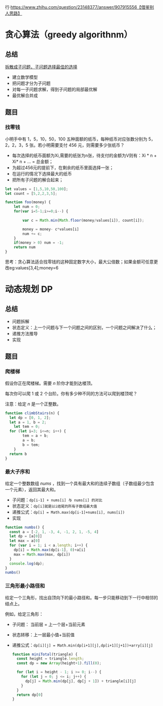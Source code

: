 行·https://www.zhihu.com/question/23148377/answer/907915556【借鉴别人思路】

# 贪心算法（greedy algorithnm）

## 总结

[拆散成子问题，子问题选择最佳的选择](https://www.cxyxiaowu.com/852.html)

- 建立数学模型
- 把问题才分为子问题
- 对每一子问题求解，得到子问题的局部最优解
- 最优解合并成

## 题目

### 找零钱

小明手中有 1，5，10，50，100 五种面额的纸币，每种纸币对应张数分别为 5，2，2，3，5 张。若小明需要支付 456 元，则需要多少张纸币？

- 每次选择的纸币面额为Xi,需要的纸张为n张，待支付的金额为V则有：Xi * n + Xi* n + ...  = 总金额；
- 为超过456元的提前下，在剩余的纸币里面选择一张；
- 在运行的情况下选择最大的纸币
- 把所有子问题的解合起来；

`````javascript
let values = [1,5,10,50,100];
let count = [5,2,2,3,5];

function foo(money) {
	let num = 0;  
    for(var i=5-1;i>=0;i--) {    
        
        var c = Math.min(Math.floor(money/values[i]), count[i]);

        money = money- c*values[i]
        num += c;
    }
    if(money > 0) num = -1;
    return num
}

`````

思考：贪心算法适合找零钱的这种固定数字大小，最大公倍数；如果金额可任意更改eg:values[3,4];money=6

# 动态规划 DP

## 总结

- 问题拆解
- 状态定义：上一个问题与下一个问题之间的区别，一个问题之间解决了什么；
- 递推方法推导
- 实现

## 题目

### 爬楼梯

假设你正在爬楼梯。需要 *n* 阶你才能到达楼顶。

每次你可以爬 1 或 2 个台阶。你有多少种不同的方法可以爬到楼顶呢？

注意：给定 *n* 是一个正整数。

```javascript
function climbStairs(n) {
  let dp = [0, 1, 2];
  let a = 1, b = 2;
	let tem = 0;
  for (let i=3; i<=n; i++) {
		tem = a + b;
		a = b;
		b = tem;
	}
  return b
}
```



### 最大子序和

给定一个整数数组 *nums* ，找到一个具有最大和的连续子数组（子数组最少包含一个元素），返回其最大和。

- 子问题：`dp[i-1] + nums[i] 与 nums[i] 的对比`
- 状态定义：`dp[i]就是以i结尾的所有子数组最大值`
- 递推公式：`dp[i] = Math.max(dp[i-1]+nums[i], nums[i])`
- 实现

```javascript
function numbs() {
  const a = [-2, 1, -3, 4, -1, 2, 1, -5, 4]
  let dp = [a[0]]
  let max = a[0]
  for (var i = 1; i < a.length; i++) {
    dp[i] = Math.max(dp[i-1], 0)+a[i]
    max = Math.max(max, dp[i])
  }
  console.log(dp);
}
numbs()
```

### 三角形最小路径和

给定一个三角形，找出自顶向下的最小路径和。每一步只能移动到下一行中相邻的结点上。

例如，给定三角形：

- 子问题： 当前层 = 上一个层+当前元素

- 状态转移：上一层最小值+当前值

- 递推公式：`dp[i][j] = Math.min(dp[i+1][j],dp[i+1][j+1])+arry[i][j]`

  ```javascript
  function miniTotal(triangle) {
    const height = triangle.length;
    const dp = new Array(height+1).fill(0);
  
    for (let i = height - 1; i >= 0; i--) {
      for (let j = 0; j <= i; j++) {
        dp[j] = Math.min(dp[j], dp[j + 1]) + triangle[i][j]
      }
    }
    return dp[0]
  }
  ```

  

